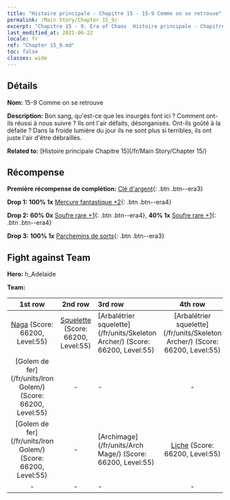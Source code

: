 ```yaml
---
title: "Histoire principale - Chapitre 15 - 15-9 Comme on se retrouve"
permalink: /Main Story/Chapter 15_9/
excerpt: "Chapitre 15 - 9. Era of Chaos  Histoire principale - Chapitre 15_9. 15-9 Comme on se retrouve"
last_modified_at: 2021-06-22
locale: fr
ref: "Chapter 15_9.md"
toc: false
classes: wide
---
```


## Détails

 **Nom:** 15-9 Comme on se retrouve

 **Description:** Bon sang, qu'est-ce que les insurgés font ici ? Comment ont-ils réussi à nous suivre ? Ils ont l'air défaits, désorganisés. Ont-ils goûté à la défaite ? Dans la froide lumière du jour ils ne sont plus si terribles, ils ont juste l'air d'être débraillés.

 **Related to:** [Histoire principale Chapitre 15](/fr/Main Story/Chapter 15/)

## Récompense

 **Première récompense de complétion:** [Clé d'argent](/ItemsFR/con_693/){: .btn .btn--era3}

 **Drop 1:** **100% 1x** [Mercure fantastique +2](/ItemsFR/mat_49/){: .btn .btn--era4}

 **Drop 2:** **60% 0x** [Soufre rare +1](/ItemsFR/mat_43/){: .btn .btn--era4}, **40% 1x** [Soufre rare +1](/ItemsFR/mat_43/){: .btn .btn--era4}

 **Drop 3:** **100% 1x** [Parchemins de sorts](/ItemsFR/con_694/){: .btn .btn--era3}


## Fight against Team
 **Hero:** h_Adelaide

 **Team:**


  | 1st row | 2nd row | 3rd row | 4th row |
  |:----:|:----:|:----|:----:|
  | [Naga](/fr/units/Naga/) (Score: 66200, Level:55)  | [Squelette](/fr/units/Skeleton/) (Score: 66200, Level:55)  | [Arbalétrier squelette](/fr/units/Skeleton Archer/) (Score: 66200, Level:55)  | [Arbalétrier squelette](/fr/units/Skeleton Archer/) (Score: 66200, Level:55)  |
  | [Golem de fer](/fr/units/Iron Golem/) (Score: 66200, Level:55)  | - | - | - |
  | [Golem de fer](/fr/units/Iron Golem/) (Score: 66200, Level:55)  | - | [Archimage](/fr/units/Arch Mage/) (Score: 66200, Level:55)  | [Liche](/fr/units/Lich/) (Score: 66200, Level:55)  |
  | - | - | - | - |


